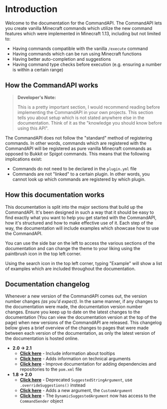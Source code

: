 # Introduction

Welcome to the documentation for the CommandAPI. The CommandAPI lets you create vanilla Minecraft commands which utilize the new command features which were implemented in Minecraft 1.13, including but not limited to:

* Having commands compatible with the vanilla `/execute` command
* Having commands which can be run using Minecraft functions
* Having better auto-completion and suggestions
* Having command type checks before execution (e.g. ensuring a number is within a certain range)

## How the CommandAPI works

> **Developer's Note:**
>
> This is a pretty important section, I would recommend reading before implementing the CommandAPI in your own projects. This section tells you about setup which is not stated anywhere else in the documentation. Think of it as the "knowledge you should know before using this API".

The CommandAPI does not follow the "standard" method of registering commands. In other words, commands which are registered with the CommandAPI will be registered as pure vanilla Minecraft commands as opposed to Bukkit or Spigot commands. This means that the following implications exist:

* Commands do not need to be declared in the `plugin.yml` file
* Commands are not "linked" to a certain plugin. In other words, you cannot look up which commands are registered by which plugin.

## How this documentation works

This documentation is split into the major sections that build up the CommandAPI. It's been designed in such a way that it should be easy to find exactly what you want to help you get started with the CommandAPI, how it's structured and how to make effective use of it. Each step of the way, the documentation will include examples which showcase how to use the CommandAPI. 

You can use the side bar on the left to access the various sections of the documentation and can change the theme to your liking using the paintbrush icon in the top left corner. 

Using the search icon in the top left corner, typing "Example" will show a list of examples which are included throughout the documentation.

## Documentation changelog

Whenever a new version of the CommandAPI comes out, the version number changes _(as you'd expect)_. In the same manner, if any changes to the documentation were made, the documentation version number changes. Ensure you keep up to date on the latest changes to the documentation (You can view the documentation version at the top of the page) when new versions of the CommandAPI are released. This changelog below gives a brief overview of the changes to pages that were made between each version of the documentation, as only the latest version of the documentation is hosted online.

- **2.0 → 2.1**
  - **[Click here](./commandregistration.html#command-registration)** - Include information about tooltips
  - **[Click here](./technicalargs.html)** - Adds information on technical arguments
  - **[Click here](./quickstart.html#using-maven-recommended)** - Improve documentation for adding dependencies and repositories to the `pom.xml` file
- **1.8 → 2.0**
  - **[Click here](./arguments.html#arguments-with-overrideable-suggestions)** - Deprecated `SuggestedStringArgument`, use `.overrideSuggestions()` instead
  - **[Click here](./customarguments.html)** - Adds a new argument, the `CustomArgument` 
  - **[Click here](./dynsugargs.html)** - The `DynamicSuggestedArgument` now has access to the `CommandSender` object
